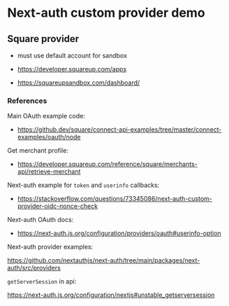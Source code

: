 # Next-auth custom provider demo

## Square provider

- must use default account for sandbox

- https://developer.squareup.com/apps
- https://squareupsandbox.com/dashboard/

### References

Main OAuth example code:

- https://github.dev/square/connect-api-examples/tree/master/connect-examples/oauth/node

Get merchant profile:

- https://developer.squareup.com/reference/square/merchants-api/retrieve-merchant

Next-auth example for `token` and `userinfo` callbacks:

- https://stackoverflow.com/questions/73345086/next-auth-custom-provider-oidc-nonce-check

Next-auth OAuth docs:

- https://next-auth.js.org/configuration/providers/oauth#userinfo-option

Next-auth provider examples:

https://github.com/nextauthjs/next-auth/tree/main/packages/next-auth/src/providers

`getServerSession` in api:

https://next-auth.js.org/configuration/nextjs#unstable_getserversession
